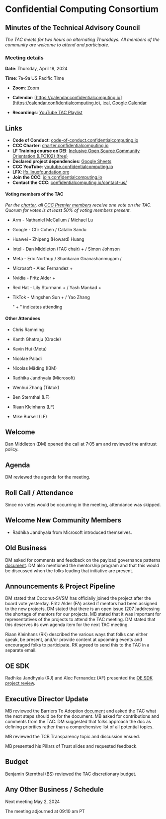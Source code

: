 # Confidential Computing Consortium

## Minutes of the Technical Advisory Council

*The TAC meets for two hours on alternating Thursdays. All members of the community are welcome to attend and participate.*

### Meeting details

**Date**: Thursday, April 18, 2024

**Time**: 7a-9a US Pacific Time

* **Zoom**: [Zoom](https://zoom-lfx.platform.linuxfoundation.org/meeting/94618773737?password=4b2a5cdf-685a-4ea3-822d-24ff7ddab72e)

* **Calendar**: [https://calendar.confidentialcomputing.io](https://calendar.confidentialcomputing.io),
[ical](https://calendar.google.com/calendar/ical/c\_c0pcihr7n2n1k3a38i32d9ag10%40group.calendar.google.com/public/basic.ics),
[Google Calendar](https://calendar.google.com/calendar/u/0/r?cid=c\_c0pcihr7n2n1k3a38i32d9ag10@group.calendar.google.com)

* **Recordings**: [YouTube TAC Playlist](https://www.youtube.com/playlist?list=PLmfkUJc39uMjaB_I1dYW72I44kr9QzG_B)

## Links

* **Code of Conduct**: [code-of-conduct.confidentialcomputing.io](https://code-of-conduct.confidentialcomputing.io)
* **CCC Charter**: [charter.confidentialcomputing.io](https://charter.confidentialcomputing.io)
* **LF Training course on DEI**: [Inclusive Open Source Community Orientation (LFC102) (free)](https://training.linuxfoundation.org/training/inclusive-open-source-community-orientation-lfc102/)
* **Declared project dependencies**: [Google Sheets](https://docs.google.com/spreadsheets/d/1UKnbbGWXYLjnPZsox3zmYo59nv3XSXjePfas5E2fER0/edit#gid=0)
* **CCC YouTube**: [youtube.confidentialcomputing.io](https://youtube.confidentialcomputing.io)
* **LFX**: [lfx.linuxfoundation.org](https://lfx.linuxfoundation.org)
* **Join the CCC**: [join.confidentialcomputing.io](https://join.confidentialcomputing.io)
* **Contact the CCC**: [confidentialcomputing.io/contact-us/](https://confidentialcomputing.io/contact-us/)


#### Voting members of the TAC

*Per the [charter](https://charter.confidentialcomputing.io), all [CCC Premier members](https://confidentialcomputing.io/members/) receive one vote on the TAC. Quorum for votes is at least 50% of voting members present.*

* Arm - Nathaniel McCallum   / Michael Lu
* Google - Cfir Cohen  / Catalin Sandu
* Huawei - Zhipeng (Howard) Huang
* Intel - Dan Middleton (TAC chair) +  / Simon Johnson
* Meta - Eric Northup / Shankaran Gnanashanmugam /
* Microsoft - Alec Fernandez +
* Nvidia - Fritz Alder +
* Red Hat - Lily Sturmann +  / Yash Mankad +
* TikTok - Mingshen Sun +  / Yao Zhang

   " + " indicates attending

#### Other Attendees

* Chris Ramming
* Kanth Ghatraju (Oracle)
* Kevin Hui (Meta)
* Nicolae Paladi
* Nicolas Mäding (IBM)
* Radhika Jandhyala (Microsoft)
* Wenhui Zhang (Tiktok)


* Ben Sternthal (LF)
* Riaan Kleinhans (LF)
* Mike Bursell (LF)

## Welcome

Dan Middleton (DM) opened the call at 7:05 am and reviewed the antitrust policy.

## Agenda 

DM reviewed the agenda for the meeting.

## Roll Call / Attendance

Since no votes would be occurring in the meeting, attendance was skipped.

## Welcome New Community Members

* Radhika Jandhyala from Microsoft introduced themselves.

## Old Business

DM asked for comments and feedback on the payload governance patterns [document](https://docs.google.com/document/d/1jzoEWmPCeAWV_g6kcJ3pzX9_UdljraM_2qVnwW8sT_s/edit). DM also mentioned the mentorship program and that this would be discussed when the folks leading that initiative are present.

## Announcements & Project Pipeline

DM stated that Coconut-SVSM has officially joined the project after the board vote yesterday. Fritz Alder (FA) asked if mentors had been assigned to the new projects. DM stated that there is an open issue (207 )addressing the shortage of mentors for our projects. MB stated that it was important for representatives of the projects to attend the TAC meeting. DM stated that this deserves its own agenda item for the next TAC meeting.

Riaan Kleinhans (RK) described the various ways that folks can either speak, be present, and/or provide content at upcoming events and encouraged folks to participate. RK agreed to send this to the TAC in a separate email. 

## OE SDK

Radhika Jandhyala (RJ) and Alec Fernandez (AF) presented the [OE SDK project review](./Open-Enclave-SDK-Project-Review-2024.pdf). 

## Executive Director Update

MB reviewed the Barriers To Adoption [document](https://docs.google.com/document/d/1DjYsiIglXZl7e_-_6ksxgls_YG3vIHiNsj_FkL5hrzs/edit#heading=h.8v3bxpkkcsw0) and asked the TAC what the next steps should be for the document. MB asked for contributions and comments from the TAC. DM suggested that folks approach the doc as defining priorities rather than a comprehensive list of all potential topics. 

MB reviewed the TCB Transparency topic and discussion ensued. 

MB presented his Pillars of Trust slides and requested feedback. 

## Budget

Benjamin Sternthal (BS) reviewed the TAC discretionary budget. 

## Any Other Business / Schedule

Next meeting May 2, 2024

The meeting adjourned at 09:10 am PT
